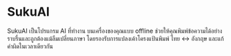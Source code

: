 # SukuAI
SukuAI เป็นโปรแกรม AI ที่ทำงาน บนเครื่องของคุณแบบ offline ช่วยให้คุณพิมพ์ข้อความได้อย่าง ราบรื่นและถูกต้องแม้ลืมเปลี่ยนภาษา โดยรองรับการแปลงเค้าโครงแป้นพิมพ์ ไทย ↔ อังกฤษ และแก้คำผิดในเวลาเดียวกัน
